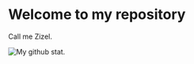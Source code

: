 <!-- I am obsessed with Caesar Cipher -->
<!DOCTYPE html>
<html lang="en">
<head>
    <meta charset="UTF-8">
    <meta name="viewport" content="width=device-width, initial-scale=1.0">
</head>
<body>
    <h1>Welcome to my repository</h1>
    <p>Call me Zizel.</p>
    <img src="https://github-readme-streak-stats.herokuapp.com/?user=uwungu01-rep&theme=dark&hide_border=true" alt="My github stat.">
</body>
</html>
